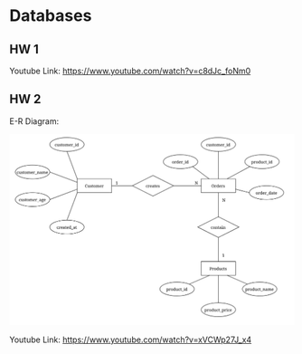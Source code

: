# Databases

## HW 1

Youtube Link: https://www.youtube.com/watch?v=c8dJc_foNm0

## HW 2

E-R Diagram:

![hw2-er-diagram](./pictures/er_diagram.png)

Youtube Link: https://www.youtube.com/watch?v=xVCWp27J_x4
